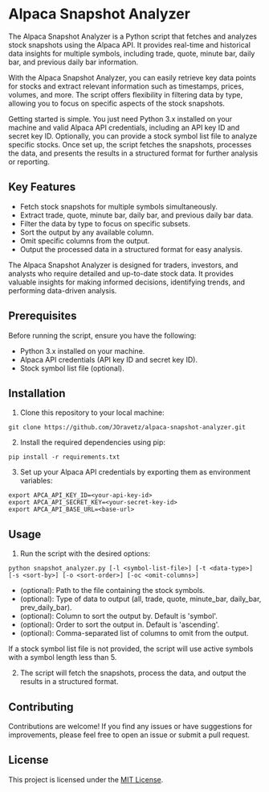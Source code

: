 # Alpaca Snapshot Analyzer

The Alpaca Snapshot Analyzer is a Python script that fetches and analyzes stock snapshots using the Alpaca API. It provides real-time and historical data insights for multiple symbols, including trade, quote, minute bar, daily bar, and previous daily bar information.

With the Alpaca Snapshot Analyzer, you can easily retrieve key data points for stocks and extract relevant information such as timestamps, prices, volumes, and more. The script offers flexibility in filtering data by type, allowing you to focus on specific aspects of the stock snapshots.

Getting started is simple. You just need Python 3.x installed on your machine and valid Alpaca API credentials, including an API key ID and secret key ID. Optionally, you can provide a stock symbol list file to analyze specific stocks. Once set up, the script fetches the snapshots, processes the data, and presents the results in a structured format for further analysis or reporting.

## Key Features

- Fetch stock snapshots for multiple symbols simultaneously.
- Extract trade, quote, minute bar, daily bar, and previous daily bar data.
- Filter the data by type to focus on specific subsets.
- Sort the output by any available column.
- Omit specific columns from the output.
- Output the processed data in a structured format for easy analysis.

The Alpaca Snapshot Analyzer is designed for traders, investors, and analysts who require detailed and up-to-date stock data. It provides valuable insights for making informed decisions, identifying trends, and performing data-driven analysis.

## Prerequisites

Before running the script, ensure you have the following:

- Python 3.x installed on your machine.
- Alpaca API credentials (API key ID and secret key ID).
- Stock symbol list file (optional).

## Installation

1. Clone this repository to your local machine:

```
git clone https://github.com/JOravetz/alpaca-snapshot-analyzer.git
```
2. Install the required dependencies using pip:

```
pip install -r requirements.txt
```

3. Set up your Alpaca API credentials by exporting them as environment variables:

```
export APCA_API_KEY_ID=<your-api-key-id>
export APCA_API_SECRET_KEY=<your-secret-key-id>
export APCA_API_BASE_URL=<base-url>
```

## Usage

1. Run the script with the desired options:

```
python snapshot_analyzer.py [-l <symbol-list-file>] [-t <data-type>] [-s <sort-by>] [-o <sort-order>] [-oc <omit-columns>]
```

- <symbol-list-file> (optional): Path to the file containing the stock symbols.
- <data-type> (optional): Type of data to output (all, trade, quote, minute_bar, daily_bar, prev_daily_bar).
- <sort-by> (optional): Column to sort the output by. Default is 'symbol'.
- <sort-order> (optional): Order to sort the output in. Default is 'ascending'.
- <omit-columns> (optional): Comma-separated list of columns to omit from the output.

If a stock symbol list file is not provided, the script will use active symbols with a symbol length less than 5.

2. The script will fetch the snapshots, process the data, and output the results in a structured format.

## Contributing

Contributions are welcome! If you find any issues or have suggestions for improvements, please feel free to open an issue or submit a pull request.

## License

This project is licensed under the [MIT License](LICENSE).

